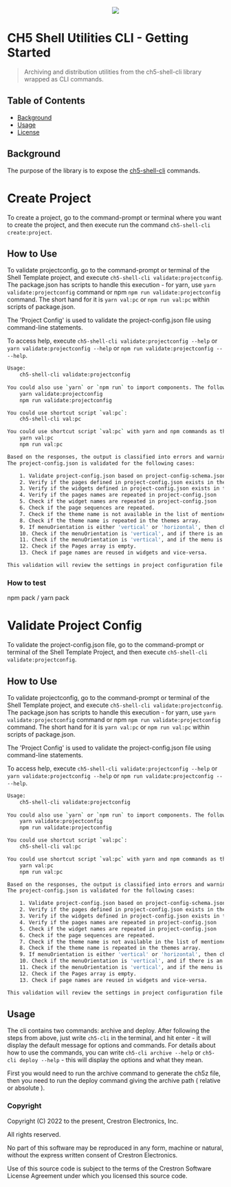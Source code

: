 <p align="center">
  <img src="https://kenticoprod.azureedge.net/kenticoblob/crestron/media/crestron/generalsiteimages/crestron-logo.png">
</p>
 
# CH5 Shell Utilities CLI - Getting Started

> Archiving and distribution utilities from the ch5-shell-cli library wrapped as CLI commands.

## Table of Contents

- [Background](#background)
- [Usage](#usage)
- [License](#license)

## Background

The purpose of the library is to expose the [ch5-shell-cli](https://www.npmjs.com/package/@crestron/ch5-shell-cli) commands.

# Create Project

To create a project, go to the command-prompt or terminal where you want to create the project, and then execute run the command `ch5-shell-cli create:project`.

## How to Use

To validate projectconfig, go to the command-prompt or terminal of the Shell Template project, and execute `ch5-shell-cli validate:projectconfig`.
The package.json has scripts to handle this execution - for yarn, use `yarn validate:projectconfig` command or npm  `npm run validate:projectconfig` command. The short hand for it is `yarn val:pc` or `npm run val:pc` within scripts of package.json.

The 'Project Config' is used to validate the project-config.json file using command-line statements.

To access help, execute `ch5-shell-cli validate:projectconfig --help` or `yarn validate:projectconfig --help` or `npm run validate:projectconfig -- --help`.

```bash
Usage:
    ch5-shell-cli validate:projectconfig
    
You could also use `yarn` or `npm run` to import components. The following are the commands
    yarn validate:projectconfig
    npm run validate:projectconfig

You could use shortcut script `val:pc`:
    ch5-shell-cli val:pc

You could use shortcut script `val:pc` with yarn and npm commands as the following:
    yarn val:pc
    npm run val:pc

Based on the responses, the output is classified into errors and warnings. 
The project-config.json is validated for the following cases:

    1. Validate project-config.json based on project-config-schema.json
    2. Verify if the pages defined in project-config.json exists in the physical folders.
    3. Verify if the widgets defined in project-config.json exists in the physical folders.
    4. Verify if the pages names are repeated in project-config.json
    5. Check if the widget names are repeated in project-config.json
    6. Check if the page sequences are repeated.
    7. Check if the theme name is not available in the list of mentioned themes.
    8. Check if the theme name is repeated in the themes array.
    9. If menuOrientation is either 'vertical' or 'horizontal', then check if atleast one navigation item exists in the pages list.
    10. Check if the menuOrientation is 'vertical', and if there is an 'IconPosition' defined for navigation.
    11. Check if the menuOrientation is 'vertical', and if the menu is displayed.
    12. Check if the Pages array is empty.
    13. Check if page names are reused in widgets and vice-versa.

This validation will review the settings in project configuration file and inform the developer of any invalid configuration before running the browser or running on the touch screen. During the 'start' / 'build' process, this script will be executed and if there are errors (not warning), the script will not continue to the next step.
```

### How to test

npm pack / yarn pack



















# Validate Project Config

To validate the project-config.json file, go to the command-prompt or terminal of the Shell Template Project, and then execute `ch5-shell-cli validate:projectconfig`.

## How to Use

To validate projectconfig, go to the command-prompt or terminal of the Shell Template project, and execute `ch5-shell-cli validate:projectconfig`.
The package.json has scripts to handle this execution - for yarn, use `yarn validate:projectconfig` command or npm  `npm run validate:projectconfig` command. The short hand for it is `yarn val:pc` or `npm run val:pc` within scripts of package.json.

The 'Project Config' is used to validate the project-config.json file using command-line statements.

To access help, execute `ch5-shell-cli validate:projectconfig --help` or `yarn validate:projectconfig --help` or `npm run validate:projectconfig -- --help`.

```bash
Usage:
    ch5-shell-cli validate:projectconfig
    
You could also use `yarn` or `npm run` to import components. The following are the commands
    yarn validate:projectconfig
    npm run validate:projectconfig

You could use shortcut script `val:pc`:
    ch5-shell-cli val:pc

You could use shortcut script `val:pc` with yarn and npm commands as the following:
    yarn val:pc
    npm run val:pc

Based on the responses, the output is classified into errors and warnings. 
The project-config.json is validated for the following cases:

    1. Validate project-config.json based on project-config-schema.json
    2. Verify if the pages defined in project-config.json exists in the physical folders.
    3. Verify if the widgets defined in project-config.json exists in the physical folders.
    4. Verify if the pages names are repeated in project-config.json
    5. Check if the widget names are repeated in project-config.json
    6. Check if the page sequences are repeated.
    7. Check if the theme name is not available in the list of mentioned themes.
    8. Check if the theme name is repeated in the themes array.
    9. If menuOrientation is either 'vertical' or 'horizontal', then check if atleast one navigation item exists in the pages list.
    10. Check if the menuOrientation is 'vertical', and if there is an 'IconPosition' defined for navigation.
    11. Check if the menuOrientation is 'vertical', and if the menu is displayed.
    12. Check if the Pages array is empty.
    13. Check if page names are reused in widgets and vice-versa.

This validation will review the settings in project configuration file and inform the developer of any invalid configuration before running the browser or running on the touch screen. During the 'start' / 'build' process, this script will be executed and if there are errors (not warning), the script will not continue to the next step.
```

## Usage

The cli contains two commands: archive and deploy. After following the steps from above, just write `ch5-cli` in the terminal, and hit enter - it will display the default message for options and commands.
For details about how to use the commands, you can write `ch5-cli archive --help` or `ch5-cli deploy --help` - this will display the options and what they mean.


First you would need to run the archive command to generate the ch5z file, then you need to run the deploy command giving the archive path ( relative or absolute ).



### Copyright

Copyright (C) 2022 to the present, Crestron Electronics, Inc.

All rights reserved.

No part of this software may be reproduced in any form, machine
or natural, without the express written consent of Crestron Electronics.

Use of this source code is subject to the terms of the Crestron Software License Agreement
under which you licensed this source code.
